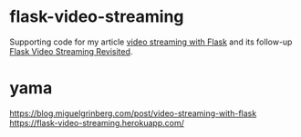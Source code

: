 flask-video-streaming
=====================

Supporting code for my article [video streaming with Flask](http://blog.miguelgrinberg.com/post/video-streaming-with-flask) and its follow-up [Flask Video Streaming Revisited](http://blog.miguelgrinberg.com/post/flask-video-streaming-revisited).


# yama

https://blog.miguelgrinberg.com/post/video-streaming-with-flask
https://flask-video-streaming.herokuapp.com/

